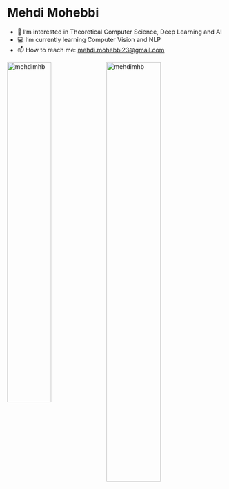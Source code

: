 # Mehdi Mohebbi
- 🚀 I’m interested in Theoretical Computer Science, Deep Learning and AI
- 💻 I’m currently learning Computer Vision and NLP
- 📫 How to reach me: mehdi.mohebbi23@gmail.com

<div>
  <img width="45%" align="left" src="https://github-readme-stats-sigma-five.vercel.app/api/top-langs?username=mehdimhb&show_icons=true&locale=en&layout=compact" alt="mehdimhb" />
  <img width="50%"  src="https://github-readme-streak-stats.herokuapp.com/?user=mehdimhb&" alt="mehdimhb" />
</div>
